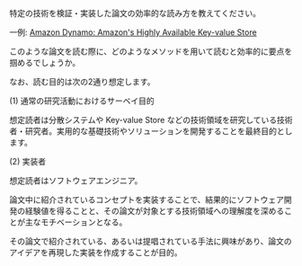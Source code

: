 特定の技術を検証・実装した論文の効率的な読み方を教えてください。

一例: [Amazon Dynamo: Amazon's Highly Available Key-value Store](https://www.allthingsdistributed.com/files/amazon-dynamo-sosp2007.pdf)

このような論文を読む際に、どのようなメソッドを用いて読むと効率的に要点を掴めるでしょうか。

なお、読む目的は次の2通り想定します。

(1) 通常の研究活動におけるサーベイ目的

想定読者は分散システムや Key-value Store などの技術領域を研究している技術者・研究者。実用的な基礎技術やソリューションを開発することを最終目的とします。

(2) 実装者

想定読者はソフトウェアエンジニア。

論文中に紹介されているコンセプトを実装することで、結果的にソフトウェア開発の経験値を得ることと、その論文が対象とする技術領域への理解度を深めることが主なモチベーションとなる。

その論文で紹介されている、あるいは提唱されている手法に興味があり、論文のアイデアを再現した実装を作成することが目的。
